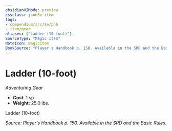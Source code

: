 ```yaml
---
obsidianUIMode: preview
cssclass: json5e-item
tags:
- compendium/src/5e/phb
- item/gear
aliases: ["Ladder (10-foot)"]
SourceType: "Magic Item"
NoteIcon: magicitem
BookSource: "Player's Handbook p. 150. Available in the SRD and the Basic Rules."
---
```

# Ladder (10-foot)
*Adventuring Gear*  

- **Cost**: 1 sp
- **Weight**: 25.0 lbs.

Ladder (10-foot)

*Source: Player's Handbook p. 150. Available in the SRD and the Basic Rules.*
